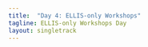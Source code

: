 ```yaml
---
title:  "Day 4: ELLIS-only Workshops"
tagline: ELLIS-only Workshops Day
layout: singletrack
---
```

